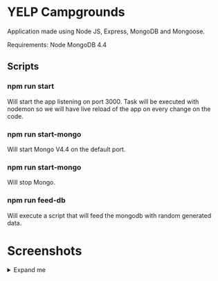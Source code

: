 # YELP Campgrounds

Application made using Node JS, Express, MongoDB and Mongoose.

Requirements:
Node
MongoDB 4.4

## Scripts

### npm run start
Will start the app listening on port 3000. Task will be executed with nodemon so we will have live reload of the app on every change on the code.

### npm run start-mongo
Will start Mongo V4.4 on the default port.

### npm run start-mongo
Will stop Mongo.

### npm run feed-db
Will execute a script that will feed the mongodb with random generated data.

# Screenshots
<details><summary>Expand me</summary>

![View Campground](https://github.com/anuta25/app-yelp-campgrounds/blob/main/screenshots/view_campground.PNG)

![Edit Campground](https://github.com/anuta25/app-yelp-campgrounds/blob/main/screenshots/edit_campground.PNG)

![New Campground](https://github.com/anuta25/app-yelp-campgrounds/blob/main/screenshots/new_campground.PNG)